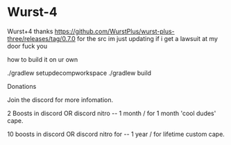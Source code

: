 # Wurst-4
Wurst+4 thanks https://github.com/WurstPlus/wurst-plus-three/releases/tag/0.7.0 for the src im just updating if i get a lawsuit at my door fuck you





how to build it on ur own

./gradlew setupdecompworkspace
./gradlew build



Donations

Join the discord for more infomation.

2 Boosts in discord OR discord nitro -- 1 month / for 1 month 'cool dudes' cape.

10 boosts in discord OR discord nitro for -- 1 year / for lifetime custom cape.
